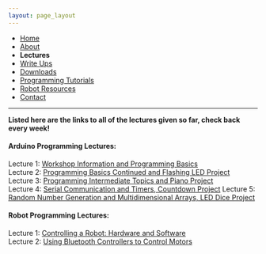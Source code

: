 ```yaml
---
layout: page_layout
---
```

* [Home](../index.md)
* [About](About.md)       
* **Lectures**
* [Write Ups](Write_Ups.md)
* [Downloads](Downloads.md)
* [Programming Tutorials](Programming_Tutorials.md)
* [Robot Resources](Robot_Resources.md)
* [Contact](Contact.md)

* * *
**Listed here are the links to all of the lectures given so far, check back every week!**

#### Arduino Programming Lectures:
Lecture 1: [Workshop Information and Programming Basics](https://goo.gl/cPQiM1)  
Lecture 2: [Programming Basics Continued and Flashing LED Project](https://goo.gl/VL72jb)  
Lecture 3: [Programming Intermediate Topics and Piano Project](https://goo.gl/EGYP81)  
Lecture 4: [Serial Communication and Timers, Countdown Project](https://goo.gl/TM6Unb)
Lecture 5: [Random Number Generation and Multidimensional Arrays, LED Dice Project](https://goo.gl/Zvez9q)

#### Robot Programming Lectures:
Lecture 1: [Controlling a Robot: Hardware and Software](https://goo.gl/s2MSKD)  
Lecture 2: [Using Bluetooth Controllers to Control Motors](https://goo.gl/SS2JNc)  
